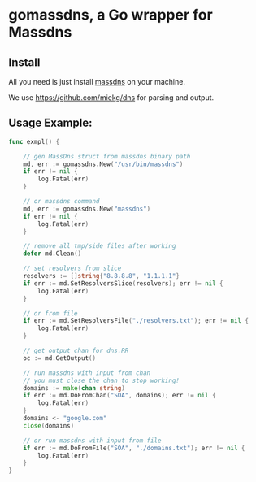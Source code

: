 # gomassdns, a Go wrapper for Massdns

## Install

All you need is just install [massdns](https://github.com/blechschmidt/massdns) on your machine.

We use https://github.com/miekg/dns for parsing and output.

## Usage Example:

```Go
func exmpl() {

	// gen MassDns struct from massdns binary path
	md, err := gomassdns.New("/usr/bin/massdns")
	if err != nil {
		log.Fatal(err)
	}

	// or massdns command
	md, err := gomassdns.New("massdns")
	if err != nil {
		log.Fatal(err)
	}

	// remove all tmp/side files after working
	defer md.Clean()

	// set resolvers from slice
	resolvers := []string{"8.8.8.8", "1.1.1.1"}
	if err := md.SetResolversSlice(resolvers); err != nil {
		log.Fatal(err)
	}

	// or from file
	if err := md.SetResolversFile("./resolvers.txt"); err != nil {
		log.Fatal(err)
	}

	// get output chan for dns.RR
	oc := md.GetOutput()

	// run massdns with input from chan
	// you must close the chan to stop working!
	domains := make(chan string)
	if err := md.DoFromChan("SOA", domains); err != nil {
		log.Fatal(err)
	}
	domains <- "google.com"
	close(domains)

	// or run massdns with input from file
	if err := md.DoFromFile("SOA", "./domains.txt"); err != nil {
		log.Fatal(err)
	}
}

```
